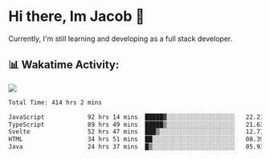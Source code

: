 # Hi there, Im Jacob 👋
Currently, I'm still learning and developing as a full stack developer.

## 📊 Wakatime Activity:

![](https://wakatime.com/share/@bfeff6fe-7f39-433c-bc17-53e716b9a274/5ea5f349-8c2f-4586-bc8c-eb76702f8e49.svg)

<!--START_SECTION:waka-->

```txt
Total Time: 414 hrs 2 mins

JavaScript            92 hrs 14 mins  █████▓░░░░░░░░░░░░░░░░░░░   22.21 %
TypeScript            89 hrs 49 mins  █████▒░░░░░░░░░░░░░░░░░░░   21.63 %
Svelte                52 hrs 47 mins  ███▒░░░░░░░░░░░░░░░░░░░░░   12.71 %
HTML                  34 hrs 51 mins  ██░░░░░░░░░░░░░░░░░░░░░░░   08.39 %
Java                  24 hrs 37 mins  █▒░░░░░░░░░░░░░░░░░░░░░░░   05.93 %
```

<!--END_SECTION:waka-->
